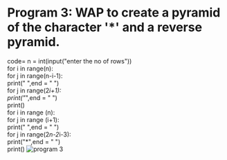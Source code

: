 # Program 3: WAP to create a pyramid of the character '*' and a reverse pyramid.
code= n = int(input("enter the no of rows"))
<br>
for i in range(n):
<br>
    for j in range(n-i-1):
    <br>
        print(" ",end = " ")
        <br>
    for j in range(2*i+1):
    <br>
        print("*",end = " ")
        <br>
    print()
    <br>
for i in range (n):
<br>
    for j in range (i+1):
    <br>
        print(" ",end = " ")
        <br>
    for j in range(2*n-2*i-3):
    <br>
        print("*",end = " ")
        <br>
    print()
![program 3](https://github.com/user-attachments/assets/f0c537cd-5ccd-4de7-9a51-cc73c64a3678)
